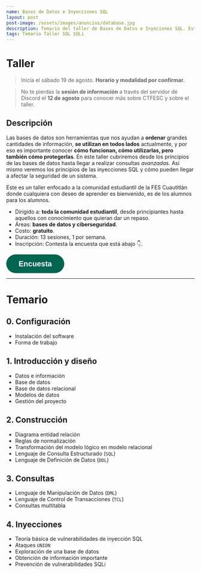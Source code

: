 ```yaml
---
name: Bases de Datos e Inyecciones SQL
layout: post
post-image: /assets/images/anuncios/database.jpg
description: Temario del taller de Bases de Datos e Inyeciones SQL. Este taller está dirigido a personas nuevas en el campo de bases de datos, a personas que quieran refrescar sus conocimientos y a aquellos interesados en la seguridad informática en el ámbito web.
tags: Temario Taller SQL SQLi
---
```


# Taller

> Inicia el sábado 19 de agosto.
**Horario y modalidad por confirmar.**

> No te pierdas la **sesión de información** a través del servidor de Discord el **12 de agosto** para conocer más sobre CTFESC y sobre el taller.

## Descripción

Las bases de datos son herramientas que nos ayudan a **ordenar** grandes cantidades de información, **se utilizan en todos lados** actualmente, y por eso es importante conocer **cómo funcionan, cómo utilizarlas, pero también cómo protegerlas**. En este taller cubriremos desde los principios de las bases de datos hasta llegar a realizar consultas _avanzadas_. Así mismo veremos los principios de las inyecciones SQL y cómo pueden llegar a afectar la seguridad de un sistema. 

Este es un taller enfocado a la comunidad estudiantil de la FES Cuautitlán donde cualquiera con deseo de aprender es bienvenido, es de los alumnos para los alumnos.

- Dirigido a: **toda la comunidad estudiantil**, desde principiantes hasta aquellos con conocimiento que quieran dar un repaso.
- Áreas: **bases de datos y ciberseguridad**.
- Costo: **gratuito**.
- Duración: 13 sesiones, 1 por semana.
- Inscripción: Contesta la encuesta que está abajo 👇.

<button data-tf-popup="MG4UbLKS" data-tf-opacity="100" data-tf-size="100" data-tf-iframe-props="title=Encuesta taller BD y SQLi" data-tf-transitive-search-params data-tf-medium="snippet" style="all:unset;font-family:Helvetica,Arial,sans-serif;display:inline-block;max-width:100%;white-space:nowrap;overflow:hidden;text-overflow:ellipsis;background-color:#026451;color:#fff;font-size:20px;border-radius:25px;padding:0 33px;font-weight:bold;height:50px;cursor:pointer;line-height:50px;text-align:center;margin:0;text-decoration:none;">Encuesta</button><script src="//embed.typeform.com/next/embed.js"></script>

---
# Temario

## 0. Configuración

- Instalación del software
- Forma de trabajo

## 1. Introducción y diseño

- Datos e información
- Base de datos
- Base de datos relacional
- Modelos de datos
- Gestión del proyecto

## 2. Construcción

- Diagrama entidad relación
- Reglas de normalización
- Transformación del modelo lógico en modelo relacional
- Lenguaje de Consulta Estructurado (`SQL`)
- Lenguaje de Definición de Datos (`DDL`)

## 3. Consultas

- Lenguaje de Manipulación de Datos (`DML`)
- Lenguaje de Control de Transacciones (`TCL`)
- Consultas multitabla

## 4. Inyecciones

- Teoría básica de vulnerabilidades de inyección SQL
- Ataques `UNION`
- Exploración de una base de datos
- Obtención de información importante
- Prevención de vulnerabilidades SQLi
